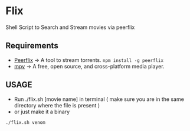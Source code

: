 <h1>Flix </h1>
<p>Shell Script to Search and Stream movies via peerflix</p>

## Requirements

* [Peerflix]([https://github.com/mafintosh/peerflix]) -> A tool to stream torrents.
  `npm install -g peerflix`
* [mpv]([https://mpv.io/]) -> A free, open source, and cross-platform media player.


## USAGE 

* Run ./flix.sh [movie name] in terminal ( make sure you are in the same directory where the file is present )
* or just make it a binary

``` 
./flix.sh venom
```


